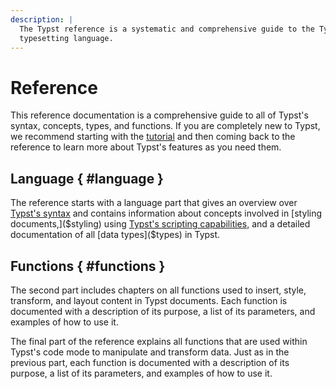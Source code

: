 ```yaml
---
description: |
  The Typst reference is a systematic and comprehensive guide to the Typst
  typesetting language.
---
```


# Reference
This reference documentation is a comprehensive guide to all of Typst's
syntax, concepts, types, and functions. If you are completely new to Typst, we
recommend starting with the [tutorial]($tutorial) and then coming back to
the reference to learn more about Typst's features as you need them.

## Language { #language }
The reference starts with a language part that gives an overview over [Typst's
syntax]($syntax) and contains information about concepts involved in
[styling documents,]($styling) using
[Typst's scripting capabilities,]($scripting) and a detailed documentation of
all [data types]($types) in Typst.

## Functions { #functions }
The second part includes chapters on all functions used to insert, style, transform,
and layout content in Typst documents. Each function is documented with a
description of its purpose, a list of its parameters, and examples of how to use
it.

The final part of the reference explains all functions that are used within
Typst's code mode to manipulate and transform data. Just as in the previous
part, each function is documented with a description of its purpose, a list of
its parameters, and examples of how to use it.
